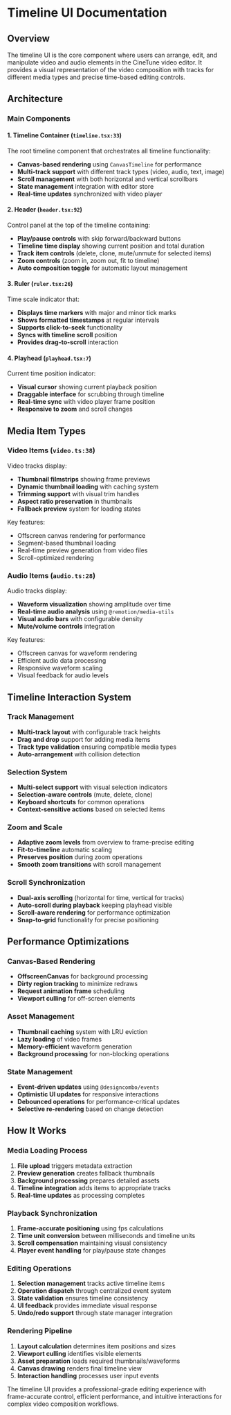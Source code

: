 # Timeline UI Documentation

## Overview
The timeline UI is the core component where users can arrange, edit, and manipulate video and audio elements in the CineTune video editor. It provides a visual representation of the video composition with tracks for different media types and precise time-based editing controls.

## Architecture

### Main Components

#### 1. Timeline Container (`timeline.tsx:33`)
The root timeline component that orchestrates all timeline functionality:
- **Canvas-based rendering** using `CanvasTimeline` for performance
- **Multi-track support** with different track types (video, audio, text, image)
- **Scroll management** with both horizontal and vertical scrollbars
- **State management** integration with editor store
- **Real-time updates** synchronized with video player

#### 2. Header (`header.tsx:92`)
Control panel at the top of the timeline containing:
- **Play/pause controls** with skip forward/backward buttons
- **Timeline time display** showing current position and total duration
- **Track item controls** (delete, clone, mute/unmute for selected items)
- **Zoom controls** (zoom in, zoom out, fit to timeline)
- **Auto composition toggle** for automatic layout management

#### 3. Ruler (`ruler.tsx:26`)
Time scale indicator that:
- **Displays time markers** with major and minor tick marks
- **Shows formatted timestamps** at regular intervals
- **Supports click-to-seek** functionality
- **Syncs with timeline scroll** position
- **Provides drag-to-scroll** interaction

#### 4. Playhead (`playhead.tsx:7`)
Current time position indicator:
- **Visual cursor** showing current playback position
- **Draggable interface** for scrubbing through timeline
- **Real-time sync** with video player frame position
- **Responsive to zoom** and scroll changes

## Media Item Types

### Video Items (`video.ts:38`)
Video tracks display:
- **Thumbnail filmstrips** showing frame previews
- **Dynamic thumbnail loading** with caching system
- **Trimming support** with visual trim handles
- **Aspect ratio preservation** in thumbnails
- **Fallback preview** system for loading states

Key features:
- Offscreen canvas rendering for performance
- Segment-based thumbnail loading
- Real-time preview generation from video files
- Scroll-optimized rendering

### Audio Items (`audio.ts:28`)
Audio tracks display:
- **Waveform visualization** showing amplitude over time
- **Real-time audio analysis** using `@remotion/media-utils`
- **Visual audio bars** with configurable density
- **Mute/volume controls** integration

Key features:
- Offscreen canvas for waveform rendering
- Efficient audio data processing
- Responsive waveform scaling
- Visual feedback for audio levels

## Timeline Interaction System

### Track Management
- **Multi-track layout** with configurable track heights
- **Drag and drop** support for adding media items
- **Track type validation** ensuring compatible media types
- **Auto-arrangement** with collision detection

### Selection System
- **Multi-select support** with visual selection indicators
- **Selection-aware controls** (mute, delete, clone)
- **Keyboard shortcuts** for common operations
- **Context-sensitive actions** based on selected items

### Zoom and Scale
- **Adaptive zoom levels** from overview to frame-precise editing
- **Fit-to-timeline** automatic scaling
- **Preserves position** during zoom operations
- **Smooth zoom transitions** with scroll management

### Scroll Synchronization
- **Dual-axis scrolling** (horizontal for time, vertical for tracks)
- **Auto-scroll during playback** keeping playhead visible
- **Scroll-aware rendering** for performance optimization
- **Snap-to-grid** functionality for precise positioning

## Performance Optimizations

### Canvas-Based Rendering
- **OffscreenCanvas** for background processing
- **Dirty region tracking** to minimize redraws
- **Request animation frame** scheduling
- **Viewport culling** for off-screen elements

### Asset Management
- **Thumbnail caching** system with LRU eviction
- **Lazy loading** of video frames
- **Memory-efficient** waveform generation
- **Background processing** for non-blocking operations

### State Management
- **Event-driven updates** using `@designcombo/events`
- **Optimistic UI updates** for responsive interactions
- **Debounced operations** for performance-critical updates
- **Selective re-rendering** based on change detection

## How It Works

### Media Loading Process
1. **File upload** triggers metadata extraction
2. **Preview generation** creates fallback thumbnails
3. **Background processing** prepares detailed assets
4. **Timeline integration** adds items to appropriate tracks
5. **Real-time updates** as processing completes

### Playback Synchronization
1. **Frame-accurate positioning** using fps calculations
2. **Time unit conversion** between milliseconds and timeline units
3. **Scroll compensation** maintaining visual consistency
4. **Player event handling** for play/pause state changes

### Editing Operations
1. **Selection management** tracks active timeline items
2. **Operation dispatch** through centralized event system
3. **State validation** ensures timeline consistency
4. **UI feedback** provides immediate visual response
5. **Undo/redo support** through state manager integration

### Rendering Pipeline
1. **Layout calculation** determines item positions and sizes
2. **Viewport culling** identifies visible elements
3. **Asset preparation** loads required thumbnails/waveforms
4. **Canvas drawing** renders final timeline view
5. **Interaction handling** processes user input events

The timeline UI provides a professional-grade editing experience with frame-accurate control, efficient performance, and intuitive interactions for complex video composition workflows.